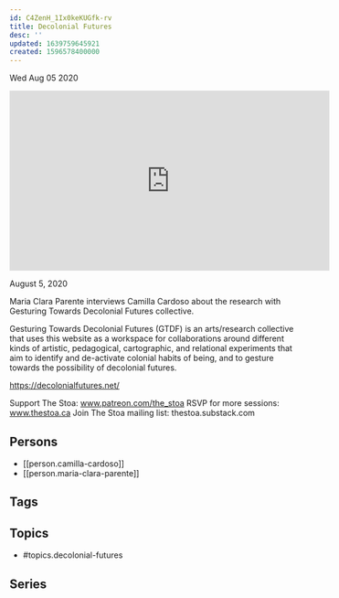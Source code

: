 ```yaml
---
id: C4ZenH_1Ix0keKUGfk-rv
title: Decolonial Futures
desc: ''
updated: 1639759645921
created: 1596578400000
---
```





Wed Aug 05 2020

<iframe width="560" height="315" src="https://www.youtube.com/embed/fuuT-2-PDY0" title="Decolonial Futures w/ Camilla Cardoso and Maria Clara Parente" frameborder="0" allow="accelerometer; autoplay; clipboard-write; encrypted-media; gyroscope; picture-in-picture" allowfullscreen ></iframe>

August 5, 2020

Maria Clara Parente interviews Camilla Cardoso about the research with Gesturing Towards Decolonial Futures collective.

Gesturing Towards Decolonial Futures (GTDF) is an arts/research collective that uses this website as a workspace for collaborations around different kinds of artistic, pedagogical, cartographic, and relational experiments that aim to identify and de-activate colonial habits of being, and to gesture towards the possibility of decolonial futures.

https://decolonialfutures.net/

Support The Stoa: www.patreon.com/the_stoa
RSVP for more sessions: www.thestoa.ca
Join The Stoa mailing list: thestoa.substack.com

## Persons

- [[person.camilla-cardoso]]
- [[person.maria-clara-parente]]

## Tags



## Topics

- #topics.decolonial-futures

## Series



